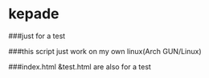 # kepade

###just for a test

###this script just work on my own linux(Arch GUN/Linux)

###index.html &test.html are also for a test
